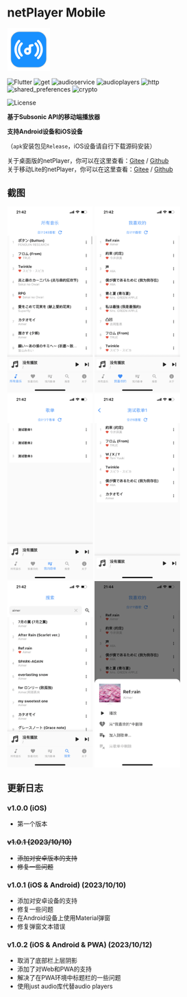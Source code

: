 # netPlayer Mobile

<img src="./_assets/icon.png" width="100px">

![Flutter](https://img.shields.io/badge/Flutter-3.13-blue?logo=Flutter)
![get](https://img.shields.io/badge/get-4.6.5-red)
![audioservice](https://img.shields.io/badge/audio_service-0.18.10-green)
![audioplayers](https://img.shields.io/badge/audioplayers-1.1.0-yellow)
![http](https://img.shields.io/badge/http-1.1.0-orange)
![shared_preferences](https://img.shields.io/badge/shared_preferences-2.2.0-lightgreen)
![crypto](https://img.shields.io/badge/crypto-3.0.3-lightblue)

![License](https://img.shields.io/badge/License-MIT-dark_green)

**基于Subsonic API的移动端播放器**

**支持Android设备和iOS设备**

（`apk`安装包见`Release`，iOS设备请自行下载源码安装）

关于桌面版的netPlayer，你可以在这里查看：[Gitee](https://gitee.com/Ryan-zhou/net-player) / [Github](https://github.com/Zhoucheng133/net-player)  
关于移动Lite的netPlayer，你可以在这里查看：[Gitee](https://gitee.com/Ryan-zhou/net-player_-lite) / [Github](https://github.com/Zhoucheng133/neyPlayer_Lite)

## 截图
<img src="./_assets/截图1.PNG" alt="netPlayer_Lite_截图.jpg" width="200px" />
<img src="./_assets/截图2.PNG" alt="netPlayer_Lite_截图.jpg" width="200px" />
<img src="./_assets/截图3.PNG" alt="netPlayer_Lite_截图.jpg" width="200px" />
<img src="./_assets/截图4.PNG" alt="netPlayer_Lite_截图.jpg" width="200px" />
<img src="./_assets/截图5.PNG" alt="netPlayer_Lite_截图.jpg" width="200px" />
<img src="./_assets/截图6.PNG" alt="netPlayer_Lite_截图.jpg" width="200px" />

## 更新日志

### v1.0.0 (iOS)
- 第一个版本

### ~~v1.0.1 (2023/10/10)~~
- ~~添加对安卓版本的支持~~
- ~~修复一些问题~~

### v1.0.1 (iOS & Android) (2023/10/10)
- 添加对安卓设备的支持
- 修复一些问题
- 在Android设备上使用Material弹窗
- 修复弹窗文本错误

### v1.0.2 (iOS & Android & PWA) (2023/10/12)
- 取消了底部栏上层阴影
- 添加了对Web和PWA的支持
- 解决了在PWA环境中标题栏的一些问题
- 使用just audio库代替audio players